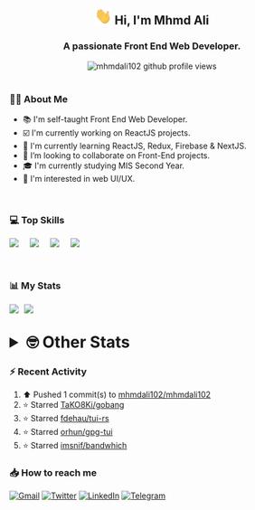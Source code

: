 <h2 align="center"><img src="./Hi.gif" width="30px" height="30px"> Hi, I'm Mhmd Ali</h2>

<h3 align="center">A passionate Front End Web Developer.</h3>

<center>
<img src="https://komarev.com/ghpvc/?username=mhmdali102&style=for-the-badge" alt="mhmdali102 github profile views" />
</center>

<br>

### :man_technologist: About Me

- :books: I'm self-taught Front End Web Developer.
- :ballot_box_with_check: I'm currently working on ReactJS projects.
- :dart: I'm currently learning ReactJS, Redux, Firebase & NextJS.
- :eyes: I’m looking to collaborate on Front-End projects.
- :mortar_board: I'm currently studying MIS Second Year.
- :art: I'm interested in web UI/UX.

<br>

### :computer: Top Skills

<div style="display:flex;">
<img width ='36px' src ='https://raw.githubusercontent.com/rahulbanerjee26/githubAboutMeGenerator/main/icons/html.svg' />
<img width ='36px' src ='https://raw.githubusercontent.com/rahulbanerjee26/githubAboutMeGenerator/main/icons/css.svg' />
<img width ='36px' src ='https://raw.githubusercontent.com/rahulbanerjee26/githubAboutMeGenerator/main/icons/javascript.svg' />
<img width ='36px' src ='https://raw.githubusercontent.com/rahulbanerjee26/githubAboutMeGenerator/main/icons/reactjs.svg' />
</div>

<br>
<br>

### :bar_chart: My Stats

<img src="https://github-readme-stats.vercel.app/api?username=mhmdali102&show_icons=true&locale=en" width="49%" /><span style="display:inline-block;width:2%"></span><img src="https://github-readme-streak-stats.herokuapp.com/?user=mhmdali102&" width="49%" />

<br>

<details>
<summary style="font-size: 1.75rem; font-weight: bold;"><strong style="font-size: 1.75rem; font-weight: bold;"> 🤓 Other Stats </strong></summary>
<br>
<!--START_SECTION:waka-->
![Code Time](http://img.shields.io/badge/Code%20Time-0%20secs-blue)

![Profile Views](http://img.shields.io/badge/Profile%20Views-0-blue)

**🐱 My GitHub Data** 

> 🏆 437 Contributions in the Year 2022
 > 
> 📦 276.7 kB Used in GitHub's Storage 
 > 
> 💼 Opted to Hire
 > 
> 📜 17 Public Repositories 
 > 
> 🔑 6 Private Repositories  
 > 
**I'm a Night 🦉** 

```text
🌞 Morning    59 commits     ██░░░░░░░░░░░░░░░░░░░░░░░   8.18% 
🌆 Daytime    164 commits    █████░░░░░░░░░░░░░░░░░░░░   22.75% 
🌃 Evening    331 commits    ███████████░░░░░░░░░░░░░░   45.91% 
🌙 Night      167 commits    █████░░░░░░░░░░░░░░░░░░░░   23.16%

```
📅 **I'm Most Productive on Monday** 

```text
Monday       142 commits    █████░░░░░░░░░░░░░░░░░░░░   19.69% 
Tuesday      84 commits     ███░░░░░░░░░░░░░░░░░░░░░░   11.65% 
Wednesday    98 commits     ███░░░░░░░░░░░░░░░░░░░░░░   13.59% 
Thursday     71 commits     ██░░░░░░░░░░░░░░░░░░░░░░░   9.85% 
Friday       90 commits     ███░░░░░░░░░░░░░░░░░░░░░░   12.48% 
Saturday     114 commits    ████░░░░░░░░░░░░░░░░░░░░░   15.81% 
Sunday       122 commits    ████░░░░░░░░░░░░░░░░░░░░░   16.92%

```


📊 **This Week I Spent My Time On** 

```text
⌚︎ Time Zone: Asia/Beirut

💬 Programming Languages: 
Markdown                 34 mins             █████░░░░░░░░░░░░░░░░░░░░   21.45% 
Other                    26 mins             ████░░░░░░░░░░░░░░░░░░░░░   16.45% 
Lua                      23 mins             ███░░░░░░░░░░░░░░░░░░░░░░   14.35% 
TypeScript               22 mins             ███░░░░░░░░░░░░░░░░░░░░░░   14.15% 
conf                     22 mins             ███░░░░░░░░░░░░░░░░░░░░░░   13.69%

🔥 Editors: 
Neovim                   2 hrs 41 mins       █████████████████████████   100.0%

🐱‍💻 Projects: 
mhmdali102               1 hr 58 mins        ██████████████████░░░░░░░   73.47% 
canadiansouq.com         15 mins             ██░░░░░░░░░░░░░░░░░░░░░░░   9.69% 
NextJS                   15 mins             ██░░░░░░░░░░░░░░░░░░░░░░░   9.43% 
dwm                      11 mins             █░░░░░░░░░░░░░░░░░░░░░░░░   7.29% 
python-projects          0 secs              ░░░░░░░░░░░░░░░░░░░░░░░░░   0.11%

💻 Operating System: 
Linux                    2 hrs 41 mins       █████████████████████████   100.0%

```

**I Mostly Code in JavaScript** 

```text
JavaScript               10 repos            ████████████░░░░░░░░░░░░░   50.0% 
Python                   3 repos             ███░░░░░░░░░░░░░░░░░░░░░░   15.0% 
HTML                     1 repo              █░░░░░░░░░░░░░░░░░░░░░░░░   5.0% 
PHP                      1 repo              █░░░░░░░░░░░░░░░░░░░░░░░░   5.0% 
CSS                      1 repo              █░░░░░░░░░░░░░░░░░░░░░░░░   5.0%

```



 Last Updated on 02/07/2022 18:42:04 UTC
<!--END_SECTION:waka-->
</details>

### :zap: Recent Activity

<!--RECENT_ACTIVITY:start-->
1. ⬆️ Pushed 1 commit(s) to [mhmdali102/mhmdali102](https://github.com/mhmdali102/mhmdali102)
2. ⭐ Starred [TaKO8Ki/gobang](https://github.com/TaKO8Ki/gobang)
3. ⭐ Starred [fdehau/tui-rs](https://github.com/fdehau/tui-rs)
4. ⭐ Starred [orhun/gpg-tui](https://github.com/orhun/gpg-tui)
5. ⭐ Starred [imsnif/bandwhich](https://github.com/imsnif/bandwhich)
<!--RECENT_ACTIVITY:end-->

### :inbox_tray: How to reach me

[![Gmail](https://img.shields.io/badge/Gmail-D14836?style=for-the-badge&logo=gmail&logoColor=white)](mailto:mhmdalihsen102@gmail.com)
[![Twitter](https://img.shields.io/badge/Twitter-1DA1F2?style=for-the-badge&logo=twitter&logoColor=white)](https://twitter.com/MhmdAliHsen)
[![LinkedIn](https://img.shields.io/badge/LinkedIn-0077B5?style=for-the-badge&logo=linkedin&logoColor=white)](https://www.linkedin.com/in/mhmd-ali-hsen-66b0671b7/)
[![Telegram](https://img.shields.io/badge/Telegram-2CA5E0?style=for-the-badge&logo=telegram&logoColor=white&bgColor=black)](https://t.me/mhmdalihsen)

